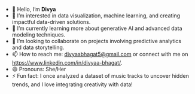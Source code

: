 - 👋 Hello, I’m **Divya**
- 👀 I’m interested in data visualization, machine learning, and creating impactful data-driven solutions.
- 🌱 I’m currently learning more about generative AI and advanced data modeling techniques.
- 💞️ I’m looking to collaborate on projects involving predictive analytics and data storytelling.
- 📫 How to reach me: divyaabhagat5@gmail.com or connect with me on https://www.linkedin.com/in/divyaa-bhagat/.
- 😄 Pronouns: She/Her
- ⚡ Fun fact: I once analyzed a dataset of music tracks to uncover hidden trends, and I love integrating creativity with data!
